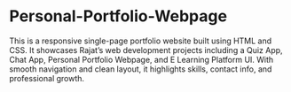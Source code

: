 # Personal-Portfolio-Webpage
This is a responsive single-page portfolio website built using HTML and CSS. It showcases Rajat’s web development projects including a Quiz App, Chat App, Personal Portfolio Webpage, and E Learning Platform UI. With smooth navigation and clean layout, it highlights skills, contact info, and professional growth.
